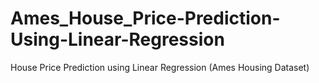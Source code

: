 # Ames_House_Price-Prediction-Using-Linear-Regression
House Price Prediction using Linear Regression (Ames Housing Dataset)
